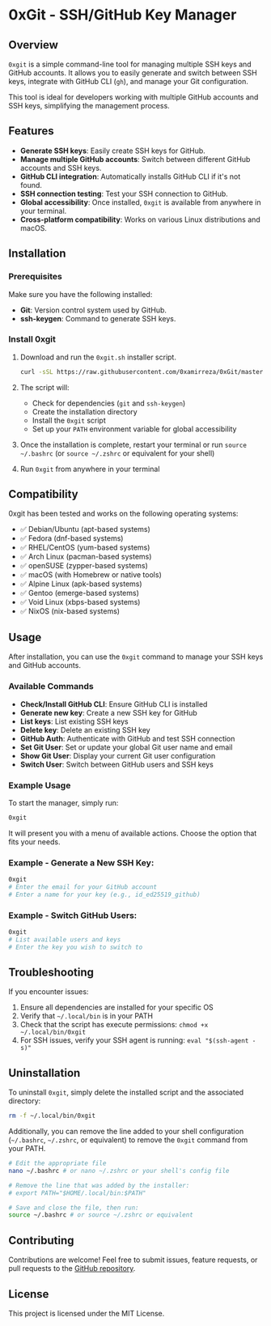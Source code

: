 # 0xGit - SSH/GitHub Key Manager

## Overview

`0xgit` is a simple command-line tool for managing multiple SSH keys and GitHub accounts. It allows you to easily generate and switch between SSH keys, integrate with GitHub CLI (`gh`), and manage your Git configuration.

This tool is ideal for developers working with multiple GitHub accounts and SSH keys, simplifying the management process.

## Features

- **Generate SSH keys**: Easily create SSH keys for GitHub.
- **Manage multiple GitHub accounts**: Switch between different GitHub accounts and SSH keys.
- **GitHub CLI integration**: Automatically installs GitHub CLI if it's not found.
- **SSH connection testing**: Test your SSH connection to GitHub.
- **Global accessibility**: Once installed, `0xgit` is available from anywhere in your terminal.
- **Cross-platform compatibility**: Works on various Linux distributions and macOS.

## Installation

### Prerequisites

Make sure you have the following installed:
- **Git**: Version control system used by GitHub.
- **ssh-keygen**: Command to generate SSH keys.

### Install 0xgit

1. Download and run the `0xgit.sh` installer script.

   ```bash
   curl -sSL https://raw.githubusercontent.com/0xamirreza/0xGit/master/0xgit.sh -o 0xgit.sh && bash 0xgit.sh
   ```

2. The script will:
   - Check for dependencies (`git` and `ssh-keygen`)
   - Create the installation directory
   - Install the `0xgit` script
   - Set up your `PATH` environment variable for global accessibility

3. Once the installation is complete, restart your terminal or run `source ~/.bashrc` (or `source ~/.zshrc` or equivalent for your shell)

4. Run `0xgit` from anywhere in your terminal

## Compatibility

0xgit has been tested and works on the following operating systems:
- ✅ Debian/Ubuntu (apt-based systems)
- ✅ Fedora (dnf-based systems)
- ✅ RHEL/CentOS (yum-based systems)
- ✅ Arch Linux (pacman-based systems)
- ✅ openSUSE (zypper-based systems)
- ✅ macOS (with Homebrew or native tools)
- ✅ Alpine Linux (apk-based systems)
- ✅ Gentoo (emerge-based systems)
- ✅ Void Linux (xbps-based systems)
- ✅ NixOS (nix-based systems)

## Usage

After installation, you can use the `0xgit` command to manage your SSH keys and GitHub accounts.

### Available Commands

- **Check/Install GitHub CLI**: Ensure GitHub CLI is installed
- **Generate new key**: Create a new SSH key for GitHub
- **List keys**: List existing SSH keys
- **Delete key**: Delete an existing SSH key
- **GitHub Auth**: Authenticate with GitHub and test SSH connection
- **Set Git User**: Set or update your global Git user name and email
- **Show Git User**: Display your current Git user configuration
- **Switch User**: Switch between GitHub users and SSH keys

### Example Usage

To start the manager, simply run:

```bash
0xgit
```

It will present you with a menu of available actions. Choose the option that fits your needs.

### Example - Generate a New SSH Key:

```bash
0xgit
# Enter the email for your GitHub account
# Enter a name for your key (e.g., id_ed25519_github)
```

### Example - Switch GitHub Users:

```bash
0xgit
# List available users and keys
# Enter the key you wish to switch to
```

## Troubleshooting

If you encounter issues:

1. Ensure all dependencies are installed for your specific OS
2. Verify that `~/.local/bin` is in your PATH
3. Check that the script has execute permissions: `chmod +x ~/.local/bin/0xgit`
4. For SSH issues, verify your SSH agent is running: `eval "$(ssh-agent -s)"`

## Uninstallation

To uninstall `0xgit`, simply delete the installed script and the associated directory:

```bash
rm -f ~/.local/bin/0xgit
```

Additionally, you can remove the line added to your shell configuration (`~/.bashrc`, `~/.zshrc`, or equivalent) to remove the `0xgit` command from your PATH.

```bash
# Edit the appropriate file
nano ~/.bashrc # or nano ~/.zshrc or your shell's config file

# Remove the line that was added by the installer:
# export PATH="$HOME/.local/bin:$PATH"

# Save and close the file, then run:
source ~/.bashrc # or source ~/.zshrc or equivalent
```

## Contributing

Contributions are welcome! Feel free to submit issues, feature requests, or pull requests to the [GitHub repository](https://github.com/0xamirreza/0xGit).

## License

This project is licensed under the MIT License.
